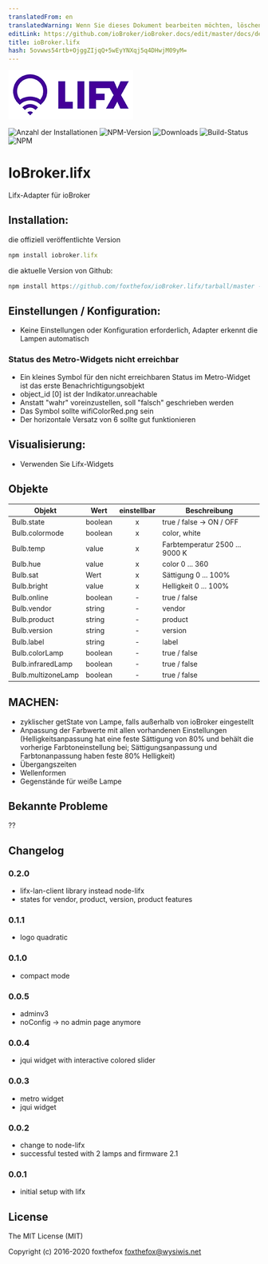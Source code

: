 ```yaml
---
translatedFrom: en
translatedWarning: Wenn Sie dieses Dokument bearbeiten möchten, löschen Sie bitte das Feld "translationsFrom". Andernfalls wird dieses Dokument automatisch erneut übersetzt
editLink: https://github.com/ioBroker/ioBroker.docs/edit/master/docs/de/adapterref/iobroker.lifx/README.md
title: ioBroker.lifx
hash: 5ovwws54rtb+OjggZIjqQ+5wEyYNXqj5q4DHwjM09yM=
---
```

![Logo](../../../en/adapterref/iobroker.lifx/admin/lifx_logo.png)

![Anzahl der Installationen](http://iobroker.live/badges/lifx-stable.svg)
![NPM-Version](http://img.shields.io/npm/v/iobroker.lifx.svg)
![Downloads](https://img.shields.io/npm/dm/iobroker.lifx.svg)
![Build-Status](https://travis-ci.org/foxthefox/ioBroker.lifx.svg?branch=master)
![NPM](https://nodei.co/npm/iobroker.lifx.png?downloads=true)

# IoBroker.lifx
Lifx-Adapter für ioBroker

## Installation:
die offiziell veröffentlichte Version

```javascript
npm install iobroker.lifx
```

die aktuelle Version von Github:

```javascript
npm install https://github.com/foxthefox/ioBroker.lifx/tarball/master --production
```

## Einstellungen / Konfiguration:
- Keine Einstellungen oder Konfiguration erforderlich, Adapter erkennt die Lampen automatisch

### Status des Metro-Widgets nicht erreichbar
- Ein kleines Symbol für den nicht erreichbaren Status im Metro-Widget ist das erste Benachrichtigungsobjekt
- object_id [0] ist der Indikator.unreachable
- Anstatt "wahr" voreinzustellen, soll "falsch" geschrieben werden
- Das Symbol sollte wifiColorRed.png sein
- Der horizontale Versatz von 6 sollte gut funktionieren

## Visualisierung:
- Verwenden Sie Lifx-Widgets

## Objekte
| Objekt | Wert | einstellbar | Beschreibung |
|--------|-------|:-:|--------|
| Bulb.state | boolean | x | true / false -> ON / OFF |
| Bulb.colormode | boolean | x | color, white |
| Bulb.temp | value | x | Farbtemperatur 2500 ... 9000 K |
| Bulb.hue | value | x | color 0 ... 360 |
| Bulb.sat | Wert | x | Sättigung 0 ... 100% |
| Bulb.bright | value | x | Helligkeit 0 ... 100% |
| Bulb.online | boolean | - | true / false |
| Bulb.vendor | string | - | vendor |
| Bulb.product | string | - | product |
| Bulb.version | string | - | version |
| Bulb.label | string | - | label |
| Bulb.colorLamp | boolean | - | true / false |
| Bulb.infraredLamp | boolean | - | true / false |
| Bulb.multizoneLamp | boolean | - | true / false |

## MACHEN:
- zyklischer getState von Lampe, falls außerhalb von ioBroker eingestellt
- Anpassung der Farbwerte mit allen vorhandenen Einstellungen (Helligkeitsanpassung hat eine feste Sättigung von 80% und behält die vorherige Farbtoneinstellung bei; Sättigungsanpassung und Farbtonanpassung haben feste 80% Helligkeit)
- Übergangszeiten
- Wellenformen
- Gegenstände für weiße Lampe

## Bekannte Probleme
??

## Changelog
### 0.2.0
- lifx-lan-client library instead node-lifx
- states for vendor, product, version, product features

### 0.1.1
- logo quadratic
### 0.1.0
- compact mode
### 0.0.5
- adminv3
- noConfig -> no admin page anymore

### 0.0.4
- jqui widget with interactive colored slider

### 0.0.3
- metro widget
- jqui widget

### 0.0.2 
- change to node-lifx
- successful tested with 2 lamps and firmware 2.1

### 0.0.1 
- initial setup with lifx

## License

The MIT License (MIT)

Copyright (c) 2016-2020 foxthefox <foxthefox@wysiwis.net>